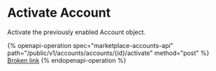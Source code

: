 # Activate Account

Activate the previously enabled Account object.

{% openapi-operation spec="marketplace-accounts-api" path="/public/v1/accounts/accounts/{id}/activate" method="post" %}
[Broken link](broken-reference)
{% endopenapi-operation %}

